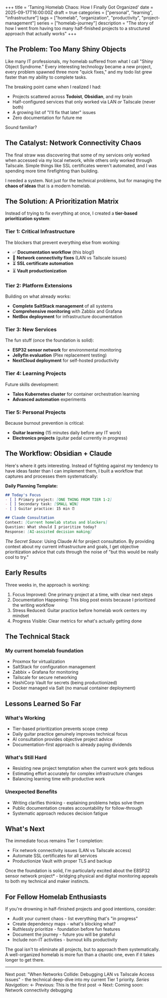 +++
title = 'Taming Homelab Chaos: How I Finally Got Organized'
date = 2025-09-17T16:00:00Z
draft = true
categories = ["personal", "learning", "infrastructure"]
tags = ["homelab", "organization", "productivity", "project-management"]
series = ["homelab-journey"]
description = "The story of how I went from having too many half-finished projects to a structured approach that actually works"
+++

## The Problem: Too Many Shiny Objects

Like many IT professionals, my homelab suffered from what I call "Shiny Object Syndrome." Every interesting technology became a new project, every problem spawned three more "quick fixes," and my todo list grew faster than my ability to complete tasks.

The breaking point came when I realized I had:

- Projects scattered across **Todoist**, **Obsidian**, and my brain
- Half-configured services that only worked via LAN *or* Tailscale (never both)
- A growing list of "I'll fix that later" issues
- Zero documentation for future me

Sound familiar?

## The Catalyst: Network Connectivity Chaos

The final straw was discovering that some of my services only worked when accessed via my local network, while others only worked through Tailscale. Simple things like SSL certificates weren't automated, and I was spending more time firefighting than building.

I needed a system. Not just for the technical problems, but for managing the **chaos of ideas** that is a modern homelab.

## The Solution: A Prioritization Matrix

Instead of trying to fix everything at once, I created a **tier-based prioritization system**:

### Tier 1: Critical Infrastructure

The blockers that prevent everything else from working:

- ✅ **Documentation workflow** (this blog!)
- 🔄 **Network connectivity fixes** (LAN vs Tailscale issues)
- ⏳ **SSL certificate automation**
- ⏳ **Vault productionization**

### Tier 2: Platform Extensions

Building on what already works:

- **Complete SaltStack management** of all systems
- **Comprehensive monitoring** with Zabbix and Grafana
- **NetBox deployment** for infrastructure documentation

### Tier 3: New Services

The fun stuff (once the foundation is solid):

- **ESP32 sensor network** for environmental monitoring
- **Jellyfin evaluation** (Plex replacement testing)
- **NextCloud deployment** for self-hosted productivity

### Tier 4: Learning Projects

Future skills development:

- **Talos Kubernetes cluster** for container orchestration learning
- **Advanced automation** experiments

### Tier 5: Personal Projects

Because burnout prevention is critical:

- **Guitar learning** (15 minutes daily before any IT work)
- **Electronics projects** (guitar pedal currently in progress)

## The Workflow: Obsidian + Claude

Here's where it gets interesting. Instead of fighting against my tendency to have ideas faster than I can implement them, I built a workflow that captures and processes them systematically:

**Daily Planning Template:**

```markdown
## Today's Focus
- [ ] Primary project: [ONE THING FROM TIER 1-2]
- [ ] Secondary task: [SMALL WIN]
- [ ] Guitar practice: 15 min ⏰

## Claude Consultation
Context: [Current homelab status and blockers]
Question: What should I prioritize today?
Response: [AI-assisted decision making]
```

*The Secret Sauce:* Using Claude AI for project consultation. By providing context about my current infrastructure and goals, I get objective prioritization advice that cuts through the noise of "but this would be really cool to try."

## Early Results

Three weeks in, the approach is working:

1. Focus Improved: One primary project at a time, with clear next steps
1. Documentation Happening: This blog post exists because I prioritized the writing workflow
1. Stress Reduced: Guitar practice before homelab work centers my mindset
1. Progress Visible: Clear metrics for what's actually getting done

## The Technical Stack

### My current homelab foundation

- Proxmox for virtualization
- SaltStack for configuration management
- Zabbix + Grafana for monitoring
- Tailscale for secure networking
- HashiCorp Vault for secrets (being productionized)
- Docker managed via Salt (no manual container deployment)

## Lessons Learned So Far

### What's Working

- Tier-based prioritization prevents scope creep
- Daily guitar practice genuinely improves technical focus
- AI consultation provides objective project advice
- Documentation-first approach is already paying dividends

### What's Still Hard

- Resisting new project temptation when the current work gets tedious
- Estimating effort accurately for complex infrastructure changes
- Balancing learning time with productive work

### Unexpected Benefits

- Writing clarifies thinking - explaining problems helps solve them
- Public documentation creates accountability for follow-through
- Systematic approach reduces decision fatigue

## What's Next

The immediate focus remains Tier 1 completion:

- Fix network connectivity issues (LAN vs Tailscale access)
- Automate SSL certificates for all services
- Productionize Vault with proper TLS and backup

Once the foundation is solid, I'm particularly excited about the E8SP32 sensor network project* - bridging physical and digital monitoring appeals to both my technical and maker instincts.

## For Fellow Homelab Enthusiasts

If you're drowning in half-finished projects and good intentions, consider:

- Audit your current chaos - list everything that's "in progress"
- Create dependency maps - what's blocking what?
- Ruthlessly prioritize - foundation before fun features
- Document the journey - future you will be grateful
- Include non-IT activities - burnout kills productivity

The goal isn't to eliminate all projects, but to approach them systematically. A well-organized homelab is more fun than a chaotic one, even if it takes longer to get there.

---

Next post: "When Networks Collide: Debugging LAN vs Tailscale Access Issues" - the technical deep-dive into my current Tier 1 priority.
*Series Navigation:*
← Previous: This is the first post
→ Next: Coming soon: Network connectivity debugging